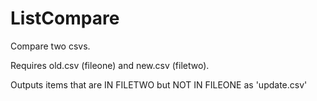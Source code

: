 # ListCompare
Compare two csvs.

Requires old.csv (fileone) and new.csv (filetwo).

Outputs items that are IN FILETWO but NOT IN FILEONE as 'update.csv'
